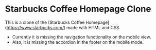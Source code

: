# Starbucks Coffee Homepage Clone

This is a clone of the [Starbucks Coffee Homepage] (https://www.starbucks.com/) made with HTML and CSS.

- Currently it is missing the navigation functionality on the mobile view.
- Also, it is missing the accordion in the footer on the mobile mode.
